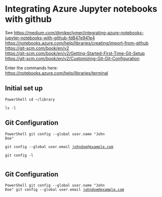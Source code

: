 # Integrating Azure Jupyter notebooks with github  
See https://medium.com/@mikeclymer/integrating-azure-notebooks-jupyter-notebooks-with-github-fd847e941e4  
https://notebooks.azure.com/help/libraries/creating/import-from-github  
https://git-scm.com/book/en/v2   
https://git-scm.com/book/en/v2/Getting-Started-First-Time-Git-Setup  
https://git-scm.com/book/en/v2/Customizing-Git-Git-Configuration  

Enter the commands here:
https://notebooks.azure.com/help/libraries/terminal 

## Initial set up 
<code></code><code>PowerShell
cd ~/library  
ls -l
</code><code></code>

## Git Configuration 
<code></code><code>PowerShell
git config --global user.name "John Doe"  
git config --global user.email johndoe@example.com  
git config -l  
</code><code></code>

## Git Configuration 
<code></code><code>PowerShell
git config --global user.name "John Doe"
git config --global user.email johndoe@example.com
</code><code></code> 
